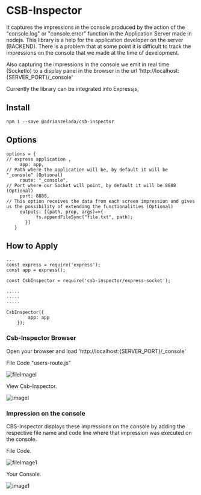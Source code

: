 # CSB-Inspector

It captures the impressions in the console produced by the action of the "console.log" or "console.error" function in the Application Server made in nodejs.
This library is a help for the application developer on the server (BACKEND). There is a problem that at some point it is difficult to track the impressions on the console that we made at the time of development.

Also capturing the impressions in the console we emit in real time (SocketIo) to a display panel in the browser in the url
'http://localhost:{SERVER_PORT}/_console'

Currently the library can be integrated into Expressjs,

## Install

```
npm i --save @adrianzelada/csb-inspector
```

## Options

```
options = {
// express application ,
     app: app,
// Path where the application will be, by default it will be "_console" (Optional)
     route: "_console",
// Port where our Socket will point, by default it will be 8888 (Optional)
     port: 8888,
// This option receives the data from each screen impression and gives us the possibility of extending the functionalities (Optional)
     outputs: [(path, prop, args)=>{
           fs.appendFileSync("file.txt", path);
       }]
   }
```

## How to Apply

```
...
const express = require('express');
const app = express();

const CsbInspector = require('csb-inspector/express-socket');

.....
.....
.....

CsbInspector({
        app: app
    });

```

### Csb-Inspector Browser

Open your browser and load 'http://localhost:{SERVER_PORT}/_console'

File Code "users-route.js"

![fileImageI](https://i.ibb.co/8YkGk8n/Screen-Shot-2020-01-03-at-2-36-45-AM.png)

View Csb-Inspector.

![imageI](https://i.ibb.co/QDcxcpm/Screen-Shot-2020-01-03-at-2-18-47-AM.png)


### Impression on the console

CBS-Inspector displays these impressions on the console by adding the respective
 file name and code line where that impression was executed on the console.

File Code.

![fileImage1](https://i.ibb.co/7K8J91n/Screen-Shot-2020-01-03-at-2-33-11-AM.png)

Your Console.

![image1](https://i.ibb.co/LQ3ZnnV/Screen-Shot-2020-01-03-at-2-13-44-AM.png)

